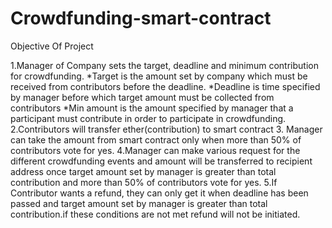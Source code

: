 # Crowdfunding-smart-contract

Objective Of Project

1.Manager of Company sets the target, deadline and minimum contribution for crowdfunding.
  *Target is the amount set by company which must be received from contributors before the deadline.
  *Deadline is time specified by manager before which target amount must be collected from contributors
  *Min amount is the amount specified by manager that a participant must contribute in order to participate in crowdfunding.
2.Contributors will transfer ether(contribution) to smart contract 
3. Manager can take the amount from smart contract only when more than 50% of contributors vote for yes.
4.Manager can make various request for the different crowdfunding events and amount will be transferred to recipient address once target amount set by manager is greater   than total contribution and more than 50% of contributors vote for yes.
5.If Contributor wants a refund, they can only get it when deadline has been passed and target amount set by manager is greater than total contribution.if these conditions are not met refund will not be initiated.
